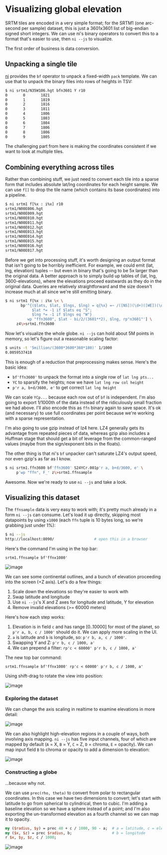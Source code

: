 # Visualizing global elevation
SRTM tiles are encoded in a very simple format; for the SRTM1 (one arc-second
per sample) dataset, this is just a 3601x3601 list of big-endian signed short
integers. We can use ni's binary operators to convert this to a format that's
easier to use, then `ni --js` to visualize.

The first order of business is data conversion.

## Unpacking a single tile
[ni](https://github.com/spencertipping/ni) provides the `bf` operator to unpack
a fixed-width `pack` template. We can use that to unpack the binary files into
rows of heights in TSV:

```sh
$ ni srtm1/N35W106.hgt bfn3601 Y r10
0       0       1821
0       1       1819
0       2       1816
0       3       1811
0       4       1806
0       5       1803
0       6       1804
0       7       1806
0       8       1806
0       9       1805
```

The challenging part from here is making the coordinates consistent if we want
to look at multiple tiles.

## Combining everything across tiles
Rather than combining stuff, we just need to convert each tile into a sparse
form that includes absolute lat/lng coordinates for each height sample. We can
use `f[]` to drop the tile name (which contains its base coordinates) into a
pipeline.

```sh
$ ni srtm1 f[%x : i%x] r10
srtm1/N00E006.hgt
srtm1/N00E009.hgt
srtm1/N00E010.hgt
srtm1/N00E011.hgt
srtm1/N00E012.hgt
srtm1/N00E013.hgt
srtm1/N00E014.hgt
srtm1/N00E015.hgt
srtm1/N00E016.hgt
srtm1/N00E017.hgt
```

Before we get into processing stuff, it's worth designing an output format that
isn't going to be horribly inefficient. For example, we could emit (lat, lng,
elevation) tuples -- but even in binary that's going to be 5x larger than the
original data. A better approach is to simply build up tables of (lat, lng,
3600-elevations), where the elevations proceed eastwards as they do in the
original data. Queries are relatively straightforward and the size doesn't
increase much at all since we're still emitting binary.

```sh
$ ni srtm1 f[%x : i%x \< \
       bp'^{($lats, $lat, $lngs, $lng) = q{%x} =~ /([NS])(\d+)([WE])(\d+)/;
            $lat *= -1 if $lats eq "S";
            $lng *= -1 if $lngs eq "W"}
          wp "ffn3600", $lat - bi/2/(3601**2), $lng, rp"n3601"'] \
     z4\>srtm1.ffn3600
```

Now let's visualize the whole globe. `ni --js` can hold about 5M points in
memory, so let's figure out a reasonable scaling factor:

```sh
$ units -t '5million/(3600*3600*360*180)' 1/1000
0.0059537418
```

This is enough of a reduction that preprocessing makes sense. Here's the basic
idea:

- `bf'ffn3600'` to unpack the format into a single row of `lat lng pts...`
- `YC` to sparsify the heights; now we have `lat lng row col height`
- `p'r a, b+d/3600, e'` to get correct `lat lng height`

We can scale `YCp...` because each row out of `bf` is independent. I'm also
going to export 1/1000th of the data instead of the ridiculously small fraction
we had above. I'll also encode this as `ffn` binary again to save space. It's ok
(and necessary) to use full coordinates per point because we're working with a
sparse representation.

I'm also going to use gzip instead of lz4 here. LZ4 generally gets its advantage
from repeated pieces of data, whereas gzip also includes a Huffman stage that
should get a bit of leverage from the common-ranged values (maybe from the
sign/exponent bits in the floats).

The other thing is that ni's `bf` unpacker can't saturate LZ4's output speed,
nor even gzip's as far as I know.

```sh
$ ni srtm1.ffn3600 bf'ffn3600' S24YCr.001p'r a, b+d/3600, e' \
     p'wp "ffn", F_' z\>srtm1.ffnsample
```

Awesome. Now we're ready to use `ni --js` and take a look.

## Visualizing this dataset
The `ffnsample` data is very easy to work with; it's pretty much already in a
form `ni --js` can consume. Let's load it up directly, skipping most datapoints
by using `x1000` (each `ffn` tuple is 10 bytes long, so we're grabbing just
under 1%):

```sh
$ ni --js
http://localhost:8090/                  # open this in a browser
```

Here's the command I'm using in the top bar:

```
srtm1.ffnsample bf'ffnx1000'
```

![image](strm-images/28fd3fe2-c184-11e8-adf3-5bca1096307d.png)

We can see some continental outlines, and a bunch of elevation proceeding into
the screen (+Z axis). Let's do a few things:

1. Scale down the elevations so they're easier to work with
2. Swap latitude and longitude
3. Use `ni --js`'s X and Z axes for longitude and latitude, Y for elevation
4. Remove invalid elevations (>= 60000 meters)

Here's how each step works:

1. Elevation is in field `c` and has range [0..10000] for most of the planet, so
   `p'r a, b, c / 1000'` should do it. We can apply more scaling in the UI.
2. `a` is latitude and `b` is longitude, so: `p'r b, a, c / 1000'`.
3. Swapping Y and Z: `p'r b, c / 1000, a'`
4. We can prepend a filter: `rp'c < 60000' p'r b, c / 1000, a'`

The new top bar command:

```
srtm1.ffnsample bf'ffnx1000' rp'c < 60000' p'r b, c / 1000, a'
```

Using shift-drag to rotate the view into position:

![image](srtm-images/srtm-rotation.gif)

### Exploring the dataset
We can change the axis scaling in realtime to examine elevations in more detail:

![image](srtm-images/srtm-scale.gif)

We can also highlight high-elevation regions in a couple of ways, both involving
axis mapping. `ni --js` has five input channels, four of which are mapped by
default (`A` = X, `B` = Y, `C` = Z, `D` = chroma, `E` = opacity). We can map
input field `B` to chroma or opacity to add a dimension to elevation:

![image](srtm-images/srtm-channels.gif)

### Constructing a globe
...because why not.

We can use `prec(rho, theta)` to convert from polar to rectangular coordinates.
In this case we have two dimensions to convert; let's start with latitude to go
from spherical to cylindrical, then to cubic. I'm adding a baseline elevation so
we have a sphere instead of a point; and I'm also exporting the un-transformed
elevation as a fourth channel so we can map it to opacity.

```pl
my ($radius, $y) = prec 40 + c / 1000, 90 - a;  # a = latitude, c = elevation
my ($x, $z) = prec $radius, b;                  # b = longitude
r $x, $y, $z, c / 1000;
```

![image](srtm-images/srtm-globe.gif)
